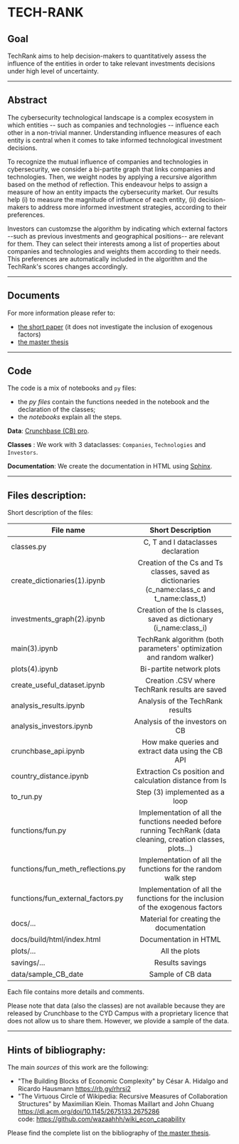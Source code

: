 TECH-RANK 
=============================================

## Goal

TechRank aims to help decision-makers to quantitatively assess the influence of the entities in order to take relevant investments decisions under high level of uncertainty. 

------
## Abstract
The cybersecurity technological landscape is a complex ecosystem in which entities -- such as  companies and technologies -- influence each other in a non-trivial manner. Understanding influence measures of each entity is central when it comes to  take informed technological  investment  decisions. 

To recognize the mutual influence of companies and technologies in cybersecurity, we consider a bi-partite graph that links companies and technologies. Then, we weight nodes by applying a recursive algorithm based on the method of reflection. This endeavour helps to assign a measure of how an entity impacts the cybersecurity market. Our results help (i) to measure the magnitude of influence of each entity, (ii) decision-makers to address more informed investment strategies, according to their preferences. 

Investors can customzse the algorithm by indicating which external factors --such as previous investments and geographical positions-- are relevant for them. They can select their interests among a list of properties about companies and technologies and weights them according to their needs. This preferences are automatically included in the algorithm and the TechRank's scores changes accordingly.

------
## Documents
For more information please refer to:
- [the short paper](../docs/_static/TechRank_shortpaper.pdf) (it does not investigate the inclusion of exogenous factors)
- [the master thesis](TechRank_thesis.pdf)


------
## Code

The code is a mix of notebooks and `py` files: 
- the _py files_ contain the functions needed in the notebook and the declaration of the classes;
- the _notebooks_ explain all the steps.

**Data**:
[Crunchbase (CB) pro](https://www.crunchbase.com/home).

**Classes** :
We work with 3 dataclasses: `Companies`, `Technologies` and `Investors`.

**Documentation**:
We create the documentation in HTML using [Sphinx](https://www.sphinx-doc.org/en/master/).


------
## Files description:

Short description of the files:

| File name        | Short Description  |  
| ------------- |:-------------:| 
| classes.py                   | C, T and I dataclasses declaration |
| create_dictionaries(1).ipynb | Creation of the Cs and Ts classes, saved as  dictionaries (c_name:class_c and t_name:class_t)| 
| investments_graph(2).ipynb   | Creation of the Is classes, saved as dictionary (i_name:class_i) |
| main(3).ipynb                | TechRank algorithm (both parameters' optimization and random walker)  |  
| plots(4).ipynb               | Bi-partite network plots      |  
| create_useful_dataset.ipynb | Creation .CSV where TechRank results are saved      |  
| analysis_results.ipynb      | Analysis of the TechRank results     |  
| analysis_investors.ipynb    | Analysis of the investors on CB      |  
| crunchbase_api.ipynb        | How make queries and extract data using the CB API      |  
|country_distance.ipynb       | Extraction Cs position and calculation distance from Is|
|to_run.py                    | Step (3) implemented as a loop |
| functions/fun.py            | Implementation of all the functions needed before running TechRank (data cleaning, creation classes, plots...) |
| functions/fun_meth_reflections.py  | Implementation of all the functions for the random walk step |
| functions/fun_external_factors.py  | Implementation of all the functions for the inclusion of the exogenous factors |
| docs/...  | Material for creating the documentation |
| docs/build/html/index.html  | Documentation in HTML |
| plots/... | All the plots |
| savings/... | Results savings |
| data/sample_CB_date | Sample of CB data|


Each file contains more details and comments. 

Please note that data (also the classes) are not available because they are released by Crunchbase to the CYD Campus with a proprietary licence that does not allow us to share them. However, we plovide a sample of the data. 



------
## Hints of bibliography:
The main *sources* of this work are the following:
- "The Building Blocks of Economic Complexity" by César A. Hidalgo and Ricardo Hausmann
https://rb.gy/rhrsi2
- "The Virtuous Circle of Wikipedia: Recursive Measures of Collaboration Structures" by Maximilian Klein. Thomas Maillart and John Chuang
https://dl.acm.org/doi/10.1145/2675133.2675286 \
code: https://github.com/wazaahhh/wiki_econ_capability

Please find the complete list on the bibliography of [the master thesis](TechRank_thesis.pdf). 

